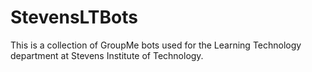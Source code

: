 # StevensLTBots
This is a collection of GroupMe bots used for the Learning Technology department at Stevens Institute of Technology.
